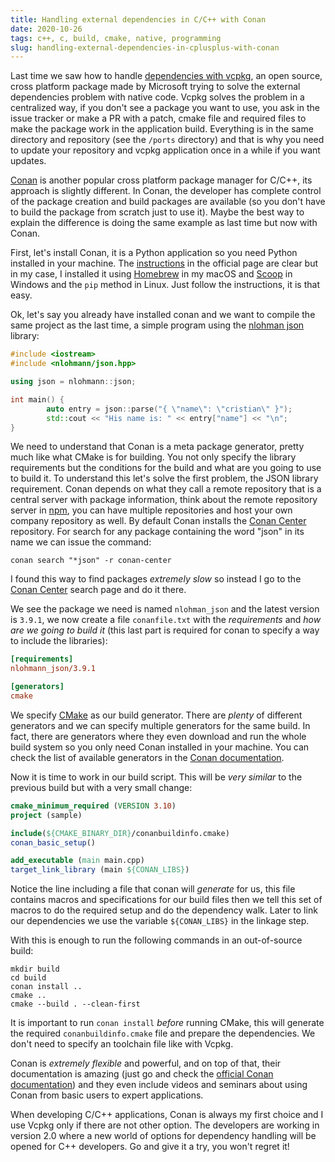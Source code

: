 ```yaml
---
title: Handling external dependencies in C/C++ with Conan
date: 2020-10-26
tags: c++, c, build, cmake, native, programming
slug: handling-external-dependencies-in-cplusplus-with-conan
---
```


Last time we saw how to handle [dependencies with vcpkg]({filename}/2020-10-12-handling-external-dependencies-in-c-with-vcpkg.md), an open source, cross platform package made by Microsoft trying to solve the external dependencies problem with native code. Vcpkg solves the problem in a centralized way, if you don't see a package you want to use, you ask in the issue tracker or make a PR with a patch, cmake file and required files to make the package work in the application build. Everything is in the same directory and repository (see the `/ports` directory) and that is why you need to update your repository and vcpkg application once in a while if you want updates.

[Conan](https://conan.io) is another popular cross platform package manager for C/C++, its approach is slightly different. In Conan, the developer has complete control of the package creation and build packages are available (so you don't have to build the package from scratch just to use it). Maybe the best way to explain the difference is doing the same example as last time but now with Conan.

First, let's install Conan, it is a Python application so you need Python installed in your machine. The [instructions]() in the official page are clear but in my case, I installed it using [Homebrew](https://brew.sh/) in my macOS and [Scoop](https://scoop.sh/) in Windows and the `pip` method in Linux. Just follow the instructions, it is that easy.

Ok, let's say you already have installed conan and we want to compile the same project as the last time, a simple program using the [nlohman json](https://github.com/nlohmann/json) library:

```c++
#include <iostream>
#include <nlohmann/json.hpp>

using json = nlohmann::json;

int main() {
        auto entry = json::parse("{ \"name\": \"cristian\" }");
        std::cout << "His name is: " << entry["name"] << "\n";
}
```

We need to understand that Conan is a meta package generator, pretty much like what CMake is for building. You not only specify the library requirements but the conditions for the build and what are you going to use to build it. To understand this let's solve the first problem, the JSON library requirement. Conan depends on what they call a remote repository that is a central server with package information, think about the remote repository server in [npm](https://npmjs.com), you can have multiple repositories and host your own company repository as well. By default Conan installs the [Conan Center](https://conan.io/center/) repository. For search for any package containing the word "json" in its name we can issue the command:

```
conan search "*json" -r conan-center
```

I found this way to find packages _extremely slow_ so instead I go to the [Conan Center](https://conan.io/center/) search page and do it there.

We see the package we need is named `nlohman_json` and the latest version is `3.9.1`, we now create a file `conanfile.txt` with the _requirements_ and _how are we going to build it_ (this last part is required for conan to specify a way to include the libraries):

```ini
[requirements]
nlohmann_json/3.9.1

[generators]
cmake
```

We specify [CMake](https://cmake.org) as our build generator. There are _plenty_ of different generators and we can specify multiple generators for the same build. In fact, there are generators where they even download and run the whole build system so you only need Conan installed in your machine. You can check the list of available generators in the [Conan documentation](https://docs.conan.io/en/latest/reference/generators.html).

Now it is time to work in our build script. This will be _very similar_ to the previous build but with a very small change:

```cmake
cmake_minimum_required (VERSION 3.10)
project (sample)

include(${CMAKE_BINARY_DIR}/conanbuildinfo.cmake)
conan_basic_setup()

add_executable (main main.cpp)
target_link_library (main ${CONAN_LIBS})
```

Notice the line including a file that conan will _generate_ for us, this file contains macros and specifications for our build files then we tell this set of macros to do the required setup and do the dependency walk. Later to link our dependencies we use the variable `${CONAN_LIBS}` in the linkage step.

With this is enough to run the following commands in an out-of-source build:

```
mkdir build
cd build
conan install ..
cmake ..
cmake --build . --clean-first
```

It is important to run `conan install` _before_ running CMake, this will generate the required `conanbuildinfo.cmake` file and prepare the dependencies. We don't need to specify an toolchain file like with Vcpkg.

Conan is _extremely flexible_ and powerful, and on top of that, their documentation is amazing (just go and check the [official Conan documentation](https://docs.conan.io/en/latest/introduction.html)) and they even include videos and seminars about using Conan from basic users to expert applications.

When developing C/C++ applications, Conan is always my first choice and I use Vcpkg only if there are not other option. The developers are working in version 2.0 where a new world of options for dependency handling will be opened for C++ developers. Go and give it a try, you won't regret it!
